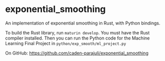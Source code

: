 # exponential_smoothing

An implementation of exponential smoothing in Rust, with Python bindings.

To build the Rust library, run `maturin develop`. You must have the Rust compiler installed. Then you can run the Python code for the Machine Learning Final Project in `python/exp_smooth/ml_project.py`

On GitHub: <https://github.com/caden-parajuli/exponential_smoothing>